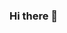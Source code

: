 ### Hi there 👋

<!--
**friday-b/friday-b** is a ✨ _special_ ✨ repository because its `README.md` (this file) appears on your GitHub profile.

Here are some ideas to get you started:

- 🔭 I’m currently working on my CS1200 Modules
- 🌱 I’m currently learning ...
- 👯 I’m looking to collaborate on ...
- 🤔 I’m looking for help with ...
- 💬 Ask me about ...
- 📫 How to reach me: Phone Number: 218-348-5209 Email: friday.b@northeastern.edu
- 😄 Pronouns: He/Him
- ⚡ Fun fact: ...
-->
